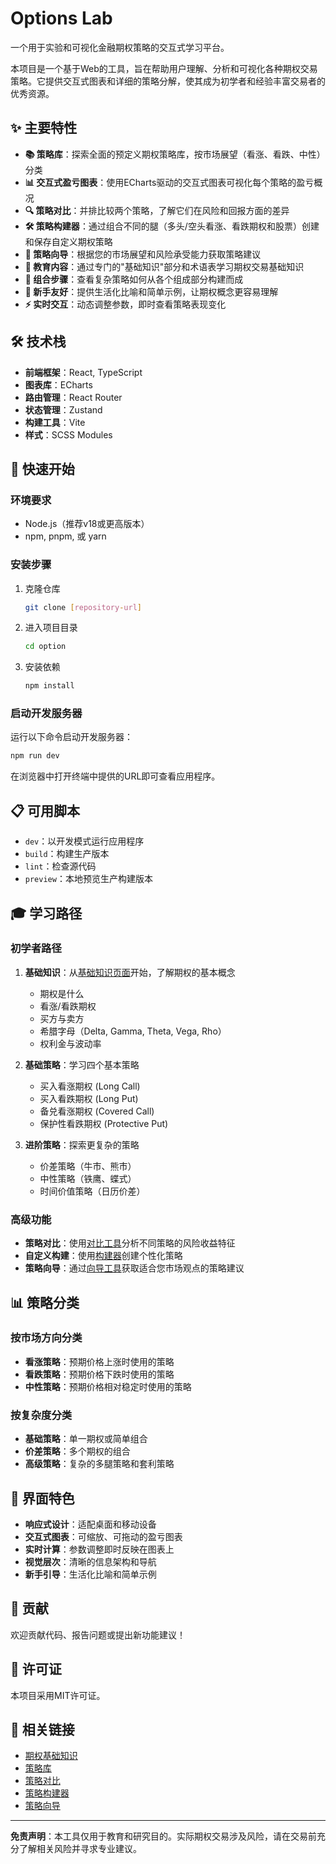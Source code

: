 # Options Lab

一个用于实验和可视化金融期权策略的交互式学习平台。

本项目是一个基于Web的工具，旨在帮助用户理解、分析和可视化各种期权交易策略。它提供交互式图表和详细的策略分解，使其成为初学者和经验丰富交易者的优秀资源。

## ✨ 主要特性

- **📚 策略库**：探索全面的预定义期权策略库，按市场展望（看涨、看跌、中性）分类
- **📊 交互式盈亏图表**：使用ECharts驱动的交互式图表可视化每个策略的盈亏概况
- **🔍 策略对比**：并排比较两个策略，了解它们在风险和回报方面的差异
- **🛠️ 策略构建器**：通过组合不同的腿（多头/空头看涨、看跌期权和股票）创建和保存自定义期权策略
- **🧙 策略向导**：根据您的市场展望和风险承受能力获取策略建议
- **📖 教育内容**：通过专门的"基础知识"部分和术语表学习期权交易基础知识
- **🔄 组合步骤**：查看复杂策略如何从各个组成部分构建而成
- **🎯 新手友好**：提供生活化比喻和简单示例，让期权概念更容易理解
- **⚡ 实时交互**：动态调整参数，即时查看策略表现变化

## 🛠️ 技术栈

- **前端框架**：React, TypeScript
- **图表库**：ECharts
- **路由管理**：React Router
- **状态管理**：Zustand
- **构建工具**：Vite
- **样式**：SCSS Modules

## 🚀 快速开始

### 环境要求

- Node.js（推荐v18或更高版本）
- npm, pnpm, 或 yarn

### 安装步骤

1.  克隆仓库
    ```bash
    git clone [repository-url]
    ```
2.  进入项目目录
    ```bash
    cd option
    ```
3.  安装依赖
    ```bash
    npm install
    ```

### 启动开发服务器

运行以下命令启动开发服务器：

```bash
npm run dev
```

在浏览器中打开终端中提供的URL即可查看应用程序。

## 📋 可用脚本

-   `dev`：以开发模式运行应用程序
-   `build`：构建生产版本
-   `lint`：检查源代码
-   `preview`：本地预览生产构建版本

## 🎓 学习路径

### 初学者路径

1. **基础知识**：从[基础知识页面](/basics)开始，了解期权的基本概念
   - 期权是什么
   - 看涨/看跌期权
   - 买方与卖方
   - 希腊字母（Delta, Gamma, Theta, Vega, Rho）
   - 权利金与波动率

2. **基础策略**：学习四个基本策略
   - 买入看涨期权 (Long Call)
   - 买入看跌期权 (Long Put)
   - 备兑看涨期权 (Covered Call)
   - 保护性看跌期权 (Protective Put)

3. **进阶策略**：探索更复杂的策略
   - 价差策略（牛市、熊市）
   - 中性策略（铁鹰、蝶式）
   - 时间价值策略（日历价差）

### 高级功能

- **策略对比**：使用[对比工具](/compare)分析不同策略的风险收益特征
- **自定义构建**：使用[构建器](/builder)创建个性化策略
- **策略向导**：通过[向导工具](/wizard)获取适合您市场观点的策略建议

## 📊 策略分类

### 按市场方向分类

- **看涨策略**：预期价格上涨时使用的策略
- **看跌策略**：预期价格下跌时使用的策略
- **中性策略**：预期价格相对稳定时使用的策略

### 按复杂度分类

- **基础策略**：单一期权或简单组合
- **价差策略**：多个期权的组合
- **高级策略**：复杂的多腿策略和套利策略

## 🎨 界面特色

- **响应式设计**：适配桌面和移动设备
- **交互式图表**：可缩放、可拖动的盈亏图表
- **实时计算**：参数调整即时反映在图表上
- **视觉层次**：清晰的信息架构和导航
- **新手引导**：生活化比喻和简单示例

## 🤝 贡献

欢迎贡献代码、报告问题或提出新功能建议！

## 📄 许可证

本项目采用MIT许可证。

## 🔗 相关链接

- [期权基础知识](/basics)
- [策略库](/strategies)
- [策略对比](/compare)
- [策略构建器](/builder)
- [策略向导](/wizard)

---

**免责声明**：本工具仅用于教育和研究目的。实际期权交易涉及风险，请在交易前充分了解相关风险并寻求专业建议。